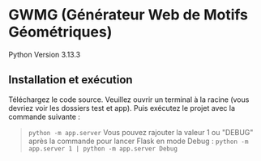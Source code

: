 # GWMG (Générateur Web de Motifs Géométriques)
Python Version 3.13.3
## Installation et exécution
Téléchargez le code source. Veuillez ouvrir un terminal à la racine (vous devriez voir les dossiers test et app).
Puis exécutez le projet avec la commande suivante : 
> `python -m app.server`
Vous pouvez rajouter la valeur 1 ou "DEBUG" après la commande pour lancer Flask en mode Debug :
> `python -m app.server 1 | python -m app.server Debug`
